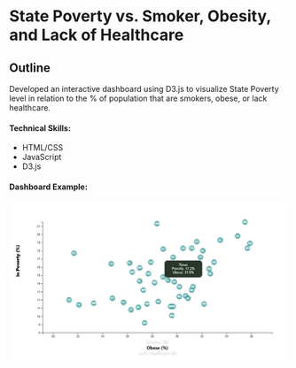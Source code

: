 # State Poverty vs. Smoker, Obesity, and Lack of Healthcare

## Outline

Developed an interactive dashboard using D3.js to visualize State Poverty level in relation to the % of population that are smokers, obese, or lack healthcare.

#### Technical Skills:

*	HTML/CSS
*	JavaScript
* D3.js

#### Dashboard Example:

![Webpage Example](Readme_Images/D3_dashboard.jpg)
